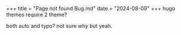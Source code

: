 +++
title = "Page not found Bug.md"
date = "2024-08-09"
+++
hugo themes require 2 theme?

both auto and typo? not sure why but yeah.